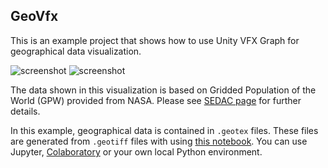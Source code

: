GeoVfx
------

This is an example project that shows how to use Unity VFX Graph for
geographical data visualization.

![screenshot](https://i.imgur.com/fFPRSuyl.jpg)
![screenshot](https://i.imgur.com/EbDjKA4l.jpg)

The data shown in this visualization is based on Gridded Population of the
World (GPW) provided from NASA. Please see [SEDAC page] for further details.

[SEDAC page]: https://sedac.ciesin.columbia.edu/data/set/gpw-v4-population-count-rev11

<!--4567890123456789012345678901234567890123456789012345678901234567890123456-->

In this example, geographical data is contained in `.geotex` files. These files
are generated from `.geotiff` files with using [this notebook][Notebook]. You
can use Jupyter, [Colaboratory] or your own local Python environment.

[Notebook]: https://colab.research.google.com/drive/1UUrMcL98HcNkll-ZwmIswgcPvJxN79vB
[Colaboratory]: https://colab.research.google.com
